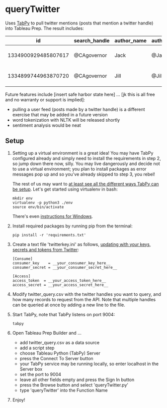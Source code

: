 # queryTwitter
Uses [TabPy](https://github.com/tableau/TabPy) to pull twitter mentions (posts that mention a twitter handle) into Tableau Prep. The result includes:

| id | search_handle | author_name | author_handle | created_at | tweet_text | retweet_count | favorite_count |
| --- | --- | --- | --- | --- | --- | --- | --- |
| 1334900929485807617 | @CAgovernor | Jack | @Jack | 2020-12-04 16:42:37 | The smoke from the outside #wildfires ... https://t.co/qj79wtXZ7o | 15 | 97 |
| 1334899744963870720 | @CAgovernor | Jill | @Jill | 2020-12-04 16:37:55 | biggest #wildfires in California history ... https://t.co/BqRZvnj7Ir | 0 | 0 |

Future features include [insert safe harbor state here] ... [jk this is all free and no warranty or support is implied]:
- pulling a user feed (posts made by a twitter handle) is a different exercise that may be added in a future version
- word tokenization with NLTK will be released shortly
- sentiment analysis would be neat

## Setup
1. Setting up a virtual environment is a great idea! You may have TabPy configured already and simply need to install the requirements in step 2, so jump down there now, silly. You may live dangerously and decide not to use a virtual environment; you plan to install packages as error messages pop up and so you've already skipped to step 3, you rebel!

    The rest of us may want to [at least see all the different ways TabPy can be setup](https://github.com/tableau/TabPy). Let's get started using virtualenv in bash:
    ```
    mkdir env
    virtualenv -p python3 ./env
    source env/bin/activate
    ```
    There's even [instructions for Windows](https://programwithus.com/learn/python/pip-virtualenv-windows).

2. Install required packages by running pip from the terminal: 
    ```
    pip install -r 'requirements.txt'
    ```
3. Create a text file 'twitterkey.ini' as follows, [updating with your keys, secrets and tokens from Twitter](https://developer.twitter.com/en/docs/authentication/oauth-1-0a):
    ```
    [Consume]
    consumer_key    = __your_consumer_key_here__
    consumer_secret = __your_consumer_secret_here__

    [Access]
    access_token  = __your_access_token_here__
    access_secret = __your_access_secret_here__
    ```
4. Modify twitter_query.csv with the twitter handles you want to query, and how many records to request from the API. Note that multiple handles can be queried at once by adding a new line to the file.

5. Start TabPy, note that TabPy listens on port 9004:
    ```
    tabpy
    ```

6. Open Tableau Prep Builder and ...
    - add twitter_query.csv as a data source
    - add a script step
    - choose Tableau Python (TabPy) Server
    - press the Connect To Server button
    - your TabPy service may be running locally, so enter localhost in the Server box
    - set the port to 9004
    - leave all other fields empty and press the Sign In button
    - press the Browse button and select 'queryTwitter.py'
    - type 'queryTwitter' into the Function Name

7. Enjoy!
